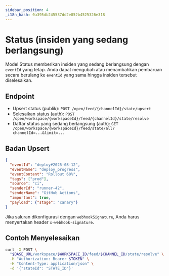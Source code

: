 ```yaml
---
sidebar_position: 4
_i18n_hash: 0a395db245537dd2e052b4525326e318
---
```

# Status (insiden yang sedang berlangsung)

Model Status memberikan insiden yang sedang berlangsung dengan `eventId` yang tetap. Anda dapat mengubah atau menambahkan pembaruan secara berulang ke `eventId` yang sama hingga insiden tersebut diselesaikan.

## Endpoint

- Upsert status (publik): `POST /open/feed/{channelId}/state/upsert`
- Selesaikan status (auth): `POST /open/workspace/{workspaceId}/feed/{channelId}/state/resolve`
- Daftar status yang sedang berlangsung (auth): `GET /open/workspace/{workspaceId}/feed/state/all?channelId=...&limit=...`

## Badan Upsert

```json
{
  "eventId": "deploy#2025-08-12",
  "eventName": "deploy_progress",
  "eventContent": "Rollout 60%",
  "tags": ["prod"],
  "source": "ci",
  "senderId": "runner-42",
  "senderName": "GitHub Actions",
  "important": true,
  "payload": {"stage": "canary"}
}
```

Jika saluran dikonfigurasi dengan `webhookSignature`, Anda harus menyertakan header `x-webhook-signature`.

## Contoh Menyelesaikan

```bash
curl -X POST \
  "$BASE_URL/workspace/$WORKSPACE_ID/feed/$CHANNEL_ID/state/resolve" \
  -H "Authorization: Bearer $TOKEN" \
  -H "Content-Type: application/json" \
  -d '{"stateId": "STATE_ID"}'
```
